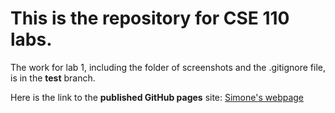 # This is the repository for CSE 110 labs.

The work for lab 1, including the folder of screenshots and the .gitignore file, is in the **test** branch.

Here is the link to the **published GitHub pages** site: [Simone's webpage](https://liquidpeach.github.io/huntyrsimone/)
